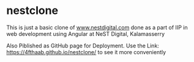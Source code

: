 # nestclone

This is just a basic clone of www.nestdigital.com done as a part of IIP in web development using Angular at NeST Digital, Kalamasserry

Also Piblished as GitHub page for Deployment. Use the Link: https://4fthaab.github.io/nestclone/ to see it more conveniently
